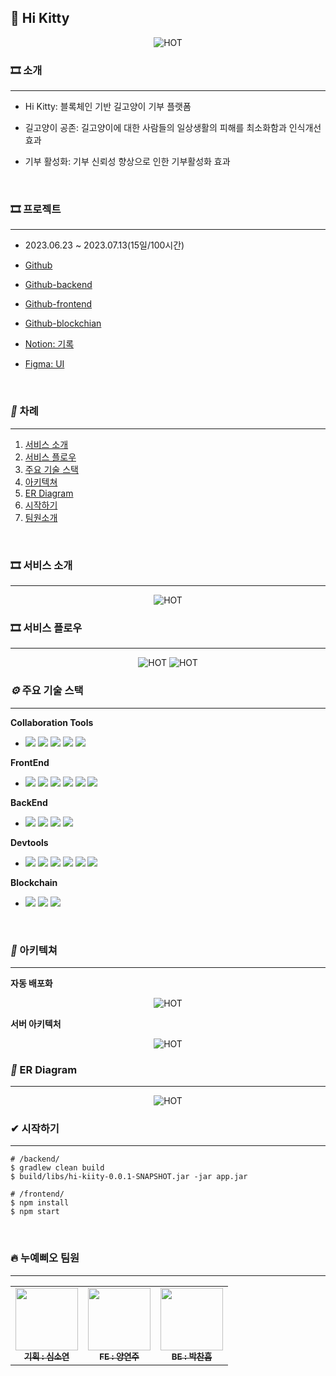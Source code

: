 ## 💛 Hi Kitty



<p align="center">
  <img src="https://file.notion.so/f/s/b3995677-262e-4d5d-bfbf-e9d3ced7031b/readme.png?id=b2cb7c52-7de4-4d57-9351-c9be58f7b0c0&table=block&spaceId=140f47f2-39e2-44b2-b982-84dd20a53ce3&expirationTimestamp=1689487200000&signature=2YpT2CU5VhDl0FJpFQIptfZ9ttSPIK_r817G6PiI03o&downloadName=readme.png" alt="HOT" width="number" />
</p>

### 🎞 소개
---

* Hi Kitty: 블록체인 기반 길고양이 기부 플랫폼
* 길고양이 공존: 길고양이에 대한 사람들의 일상생활의 피해를 최소화함과 인식개선 효과
* 기부 활성화: 기부 신뢰성 향상으로 인한 기부활성화 효과


  </br>
  
### 🎞 프로젝트
---

* 2023.06.23 ~ 2023.07.13(15일/100시간)
* [Github](https://github.com/Hi-Kitty)
* [Github-backend](https://github.com/Hi-Kitty/Hi-kitty-backend)
* [Github-frontend](https://github.com/Hi-Kitty/Hi-kitty-frontend)
* [Github-blockchian](https://github.com/Hi-Kitty/Hi-kitty-blockchian)
* [Notion: 기록](https://lunar-hole-440.notion.site/HI-KITTY-574be9a641454751ba51e0296ee2bee8?pvs=4)
* [Figma: UI](https://www.figma.com/file/CReGcL1nYSuqeYVkw85PoY/UI%EB%94%94%EC%9E%90%EC%9D%B8?type=design&node-id=2-11&mode=design&t=ZUZkQOwcF1UqxXd9-0)


  </br>

### **_📌_** 차례

---

1. [서비스 소개](#🎞-서비스-소개)
2. [서비스 플로우](#🎞-서비스-플로우)
2. [주요 기술 스택](#***⚙***-주요-기술-스택)
3. [아키텍쳐](#***🔨***-아키텍쳐)
4. [ER Diagram](#***🔗***-ER-Diagram)
7. [시작하기](#✔-시작하기)
8. [팀원소개](#🔥-누예삐오-팀원)

</br>

### 🎞 서비스 소개

---

<p align="center">
  <img src="https://file.notion.so/f/s/24f30194-7769-48b6-bea6-14a5bb5cbbf0/Untitled.png?id=4e19df03-d535-467b-8ede-22532a3902fe&table=block&spaceId=140f47f2-39e2-44b2-b982-84dd20a53ce3&expirationTimestamp=1689487200000&signature=7GdSXWgzgkzWNsV8DwZuplcDsjtdg9TXLqpD6qlgCGc&downloadName=Untitled.png" alt="HOT" width="number" />


</br>

### 🎞 서비스 플로우

---

<p align="center">
  <img src="https://file.notion.so/f/s/3c77fb8b-abb7-4db0-83b7-1d18bc834436/Untitled.png?id=efda4d1e-254f-4f1c-a44b-3effdf385637&table=block&spaceId=140f47f2-39e2-44b2-b982-84dd20a53ce3&expirationTimestamp=1689494400000&signature=DgnMgMAxBpo-UrbFPvNomwUu1_FzKmKgbyyrWYo4SpI&downloadName=Untitled.png" alt="HOT" width="number" />
    <img src="https://file.notion.so/f/s/d5d27567-3170-4f7c-8978-fe4013db9af8/Untitled.png?id=8ac1cf37-3d97-41a2-a4ae-ecb44a264698&table=block&spaceId=140f47f2-39e2-44b2-b982-84dd20a53ce3&expirationTimestamp=1689494400000&signature=meWTmwNEvNCiT7cqLak6VFFLDefEsryz1TulAqYfFCU&downloadName=Untitled.png" alt="HOT" width="number" />


</br>


### **_⚙_** 주요 기술 스택

---
 **Collaboration Tools**

 - <img src="https://img.shields.io/badge/GitHub-181717?style=flat-square&logo=GitHub" /> <img src="https://img.shields.io/badge/Jira-0052CC?style=flat-square&logo=Jira Software" /> <img src="https://img.shields.io/badge/Notion-000000?style=flat-square&logo=Notion" /> <img src="https://img.shields.io/badge/Miro-yellow?style=flat-square&logo=Miro&logoColor=000000" /> <img src="https://img.shields.io/badge/ Swagger-34A853?style=flat-square&logo=Swagger&logoColor=ffffff" /> 
 
**FrontEnd**

- <img src="https://img.shields.io/badge/ Figma-F24E1E?style=flat-square&logo=Figma&logoColor=ffffff" /> <img src="https://img.shields.io/badge/Next.js-000000?style=flat-square&logo=Next.js&logoColor=ffffff" /> <img src="https://img.shields.io/badge/React-61DAFB?style=flat-square&logo=React&logoColor=ffffff"/> <img src="https://img.shields.io/badge/recoil-764ABC?style=flat-square&logo=react&logoColor=ffffff"/>
<img src="https://img.shields.io/badge/Typescript-3178C6?style=flat-square&logo=Typescript&logoColor=white"/> <img src="https://img.shields.io/badge/React Query-61DAFB?style=flat-square&logo=reactquery&logoColor=ffffff"/> 

**BackEnd**

- <img src="https://img.shields.io/badge/Spring Boot-6DB33F?style=flat-square&logo=SpringBoot&logoColor=ffffff" /> <img src="https://img.shields.io/badge/Spring Cloud-6DB33F?style=flat-square&logo=Spring&logoColor=ffffff" /> <img src="https://img.shields.io/badge/Spring Security-6DB33F?style=flat-square&logo=SpringSecurity&logoColor=ffffff" /> <img src="https://img.shields.io/badge/MySQL-4479A1?style=flat-square&logo=MySQL&logoColor=ffffff" /> 

**Devtools**

- <img src="https://img.shields.io/badge/Amazon S3-569A31?style=flat-square&logo=Amazon S3&logoColor=ffffff" /> <img src="https://img.shields.io/badge/Amazon RDS-527FFF?style=flat-square&logo=Amazon RDS&logoColor=ffffff" /> <img src="https://img.shields.io/badge/AWS Lambda-FF9900?style=flat-square&logo=awslambda&logoColor=ffffff" /> <img src="https://img.shields.io/badge/AWS Elastic Beansltak-FF9900?style=flat-square&logo=amazonec2&logoColor=ffffff" /> <img src="https://img.shields.io/badge/Amazon API Gateway-FF4F8B?style=flat-square&logo=Amazon API Gateway&logoColor=ffffff" /> <img src="https://img.shields.io/badge/githubactions-2088FF?style=flat-square&logo=githubactions&logoColor=ffffff" /> 

**Blockchain**
- <img src="https://img.shields.io/badge/Node.js-339933?style=flat-square&logo=Node.js&logoColor=white"/> <img src="https://img.shields.io/badge/web3.js-F16822?style=flat-square&logo=web3dotjs&logoColor=white"/> <img src="https://img.shields.io/badge/solidity-363636?style=flat-square&logo=solidity&logoColor=white"/>


<br/>

### **_🔨_** 아키텍쳐

---


**자동 배포화**

<p align="center">
  <img src="https://file.notion.so/f/s/ca139367-f7e5-4f9a-baf7-c1a7a792cb95/Untitled.png?id=593709a4-fadf-44bb-ba38-308395eafa0c&table=block&spaceId=140f47f2-39e2-44b2-b982-84dd20a53ce3&expirationTimestamp=1689494400000&signature=T2d6swsKRzI0EbLfMqNMcqBtw0n0EtkkIQCd_q1T074&downloadName=Untitled.png" alt="HOT" width="number" />
 
 **서버 아키텍처**
 
<p align="center">
  <img src="https://file.notion.so/f/s/d82842cc-be88-48a3-8de6-db49da937d50/Untitled.png?id=12a7351a-6aff-49e0-b7fd-aed1624e3342&table=block&spaceId=140f47f2-39e2-44b2-b982-84dd20a53ce3&expirationTimestamp=1689494400000&signature=bSdxKskjbfM4diXkQ2UcB9242ezwOD8p6_HVeMdFeAI&downloadName=Untitled.png" alt="HOT" width="number" />
  

<br/>

### **_🔗_** ER Diagram

---


<p align="center">
  <img src="https://file.notion.so/f/s/384bcd19-9a30-41da-bc46-f14bf16e8223/Untitled.png?id=6d4f43c3-2718-4826-8e35-b7f13e7ade76&table=block&spaceId=140f47f2-39e2-44b2-b982-84dd20a53ce3&expirationTimestamp=1689494400000&signature=IbXqHO_7KMxz7sUPMHiwB2AtS5YvbCZwKMShUcr17Vg&downloadName=Untitled.png" alt="HOT" width="number" />


<br/>

### ✔ 시작하기

---

```shell
# /backend/
$ gradlew clean build
$ build/libs/hi-kiity-0.0.1-SNAPSHOT.jar -jar app.jar

# /frontend/
$ npm install
$ npm start
```

<br/>

### 🔥 누예삐오 팀원

---

<table>
  <tbody>
    <tr>
      <td align="center"><a href="https://github.com/seori09"><img src="https://avatars.githubusercontent.com/u/124980829?width="2px;" style="width:100px; height:100px; alt=""/><br /><sub><b>기획 : 심소연</b></sub></a><br /></td>
      <td align="center"><a href="https://github.com/yeonkr"><img src="https://avatars.githubusercontent.com/u/104279155?v=4" width="100px;" alt=""/><br /><sub><b>FE : 양연주</b></sub></a><br /></td>
      <td align="center"><a href="https://github.com/fineman999"><img src="https://avatars.githubusercontent.com/u/46785614?v=4" width="100px;" alt=""/><br /><sub><b>BE : 박찬흠</b></sub></a><br /></td>
    </tr>
  </tbody>
</table>
 
